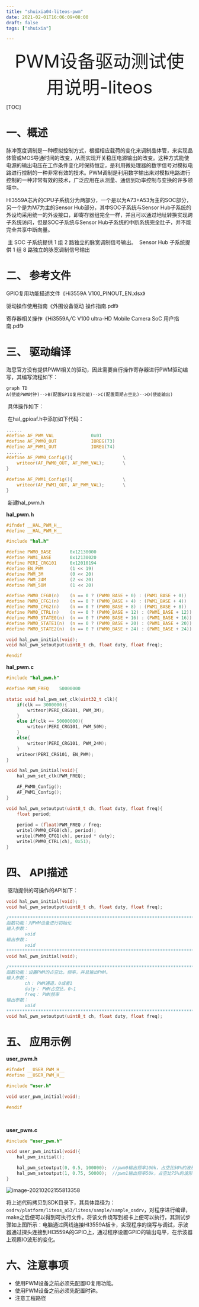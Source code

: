 ```yaml
---
title: "shuixia04-liteos-pwm"
date: 2021-02-01T16:06:09+08:00
draft: false
tags: ["shuixia"]

---
```




<div align = "center" style="font-size:48px">PWM设备驱动测试使用说明-liteos</div>

[TOC]

# 一、概述

​		脉冲宽度调制是一种模拟控制方式，根据相应载荷的变化来调制晶体管，来实现晶体管或MOS导通时间的改变，从而实现开关稳压电源输出的改变。这种方式能使电源的输出电压在工作条件变化时保持恒定，是利用微处理器的数字信号对模拟电路进行控制的一种非常有效的技术。PWM调制是利用数字输出来对模拟电路进行控制的一种非常有效的技术，广泛应用在从测量、通信到功率控制与变换的许多领域中。

​		HI3559A芯片的CPU子系统分为两部分，一个是以为A73+A53为主的SOC部分，另一个是为M7为主的Sensor Hub部分，其中SOC子系统与Sensor Hub子系统的外设均采用统一的外设接口，即寄存器组完全一样，并且可以通过地址转换实现跨子系统访问，但是SOC子系统与Sensor Hub子系统的中断系统完全肚子，并不能完全共享中断向量。

​		主 SOC 子系统提供 1 组 2 路独立的脉宽调制信号输出。
​		Sensor Hub 子系统提供 1 组 8 路独立的脉宽调制信号输出



# 二、 参考文件

GPIO复用功能描述文件《Hi3559A V100_PINOUT_EN.xlsx》

驱动操作使用指南《外围设备驱动 操作指南.pdf》

寄存器相关操作《Hi3559A╱C V100 ultra-HD Mobile Camera SoC 用户指南.pdf》



# 三、 驱动编译

​		海思官方没有提供PWM相关的驱动，因此需要自行操作寄存器进行PWM驱动编写，其编写流程如下：

```mermaid
graph TD
A(使能PWM时钟)-->B(配置GPIO复用功能)-->C(配置周期占空比)-->D(使能输出)
```

​		具体操作如下：

​		在hal_gpioaf.h中添加如下代码：

```c
......
#define AF_PWM_VAL              0x01
#define AF_PWM0_OUT             IOREG(73)
#define AF_PWM1_OUT             IOREG(74)
......
#define AF_PWM0_Config(){                   \
    writeor(AF_PWM0_OUT, AF_PWM_VAL);       \
}

#define AF_PWM1_Config(){                   \
    writeor(AF_PWM1_OUT, AF_PWM_VAL);       \
}    
```

​		新建hal_pwm.h

**hal_pwm.h**

```c
#ifndef __HAL_PWM_H__
#define __HAL_PWM_H__

#include "hal.h"

#define PWM0_BASE       0x12130000    
#define PWM1_BASE       0x12130020 
#define PERI_CRG101     0x12010194
#define EN_PWM          (1 << 19)
#define PWM_3M          (0 << 20)
#define PWM_24M         (2 << 20)
#define PWM_50M         (1 << 20)

#define PWM0_CFG0(n)    (n == 0 ? (PWM0_BASE + 0) : (PWM1_BASE + 0))
#define PWM0_CFG1(n)    (n == 0 ? (PWM0_BASE + 4) : (PWM1_BASE + 4))
#define PWM0_CFG2(n)    (n == 0 ? (PWM0_BASE + 8) : (PWM1_BASE + 8))
#define PWM0_CTRL(n)    (n == 0 ? (PWM0_BASE + 12) : (PWM1_BASE + 12))
#define PWM0_STATE0(n)  (n == 0 ? (PWM0_BASE + 16) : (PWM1_BASE + 16))
#define PWM0_STATE1(n)  (n == 0 ? (PWM0_BASE + 20) : (PWM1_BASE + 20))
#define PWM0_STATE2(n)  (n == 0 ? (PWM0_BASE + 24) : (PWM1_BASE + 24))

void hal_pwm_initial(void);
void hal_pwm_setoutput(uint8_t ch, float duty, float freq);

#endif
```

**hal_pwm.c**

```c
#include "hal_pwm.h"

#define PWM_FREQ    50000000

static void hal_pwm_set_clk(uint32_t clk){
    if(clk == 3000000){
        writeor(PERI_CRG101, PWM_3M);
    }
    else if(clk == 50000000){
        writeor(PERI_CRG101, PWM_50M);
    }
    else{
        writeor(PERI_CRG101, PWM_24M);   
    }
    writeor(PERI_CRG101, EN_PWM);
}

void hal_pwm_initial(void){
    hal_pwm_set_clk(PWM_FREQ);

    AF_PWM0_Config();
    AF_PWM1_Config();
}

void hal_pwm_setoutput(uint8_t ch, float duty, float freq){
    float period;
    
    period = (float)PWM_FREQ / freq;
    writel(PWM0_CFG0(ch), period);
    writel(PWM0_CFG1(ch), period * duty);
    writel(PWM0_CTRL(ch), 0x51);
}
```



# 四、 API描述

​		驱动提供的可操作的API如下：

```c
void hal_pwm_initial(void);
void hal_pwm_setoutput(uint8_t ch, float duty, float freq);
```



```c
/******************************************************************************
函数功能：对PWM设备进行初始化
输入参数：
​		void
输出参数：
​		void
******************************************************************************/
void hal_pwm_initial(void);
```



```c
/******************************************************************************
函数功能：设置PWM的占空比，频率，并且输出PWM。
输入参数：
​		ch： PWM通道，0或者1
​		duty： PWM占空比，0~1
​		freq： PWM频率
输出参数：
​		void
******************************************************************************/
void hal_pwm_setoutput(uint8_t ch, float duty, float freq);
```



# 五、 应用示例

**user_pwm.h**

```c
#ifndef __USER_PWM_H__
#define __USER_PWM_H__

#include "user.h"

void user_pwm_initial(void);

#endif
```

​		

**user_pwm.c**

```c
#include "user_pwm.h"

void user_pwm_initial(void){
    hal_pwm_initial();

    hal_pwm_setoutput(0, 0.5, 100000);  //pwm0输出频率100k，占空比50%的波形
    hal_pwm_setoutput(1, 0.75, 50000);  //pwm1输出频率50k，占空比75%的波形
}
```

![image-20210202155813358](/home/luocang/.config/Typora/typora-user-images/image-20210202155813358.png)

​		将上述代码拷贝到SDK目录下，其具体路径为：```osdrv/platform/liteos_a53/liteos/sample/sample_osdrv```，对程序进行编译，make之后便可以得到可执行文件，将该文件烧写到板卡上便可以执行，其测试步骤如上图所示：电脑通过网线连接HI3559A板卡，实现程序的烧写与调试，示波器通过探头连接到HI3559A的GPIO上，通过程序设置GPIO的输出电平，在示波器上观察IO波形的变化。



# 六、注意事项

* 使用PWM设备之前必须先配置IO复用功能。
* 使用PWM设备之前必须先配置时钟。
* 注意工程路径







